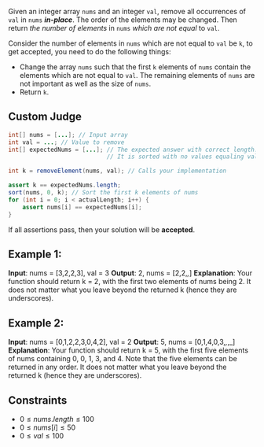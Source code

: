 Given an integer array `nums` and an integer `val`, remove all occurrences of `val` in `nums` ***in-place***. The order of the elements may be changed. Then return *the number of elements* in `nums` *which are not equal* to `val`.

Consider the number of elements in `nums` which are not equal to `val` be `k`, to get accepted, you need to do the following things:
- Change the array `nums` such that the first `k` elements of `nums` contain the elements which are not equal to `val`. The remaining elements of `nums` are not important as well as the size of `nums`.
- Return `k`.

## Custom Judge
```java
int[] nums = [...]; // Input array
int val = ...; // Value to remove
int[] expectedNums = [...]; // The expected answer with correct length.
                            // It is sorted with no values equaling val.

int k = removeElement(nums, val); // Calls your implementation

assert k == expectedNums.length;
sort(nums, 0, k); // Sort the first k elements of nums
for (int i = 0; i < actualLength; i++) {
    assert nums[i] == expectedNums[i];
}
```
If all assertions pass, then your solution will be **accepted**.

## Example 1:
**Input**: nums = [3,2,2,3], val = 3
**Output**: 2, nums = [2,2,_,_]
**Explanation**: Your function should return k = 2, with the first two elements of nums being 2.
It does not matter what you leave beyond the returned k (hence they are underscores).

## Example 2:
**Input**: nums = [0,1,2,2,3,0,4,2], val = 2
**Output**: 5, nums = [0,1,4,0,3,_,_,_]
**Explanation**: Your function should return k = 5, with the first five elements of nums containing 0, 0, 1, 3, and 4.
Note that the five elements can be returned in any order.
It does not matter what you leave beyond the returned k (hence they are underscores).

## Constraints
- $0 \leq nums.length \leq 100$
- $0 \leq nums[i] \leq 50$
- $0 \leq val \leq 100$